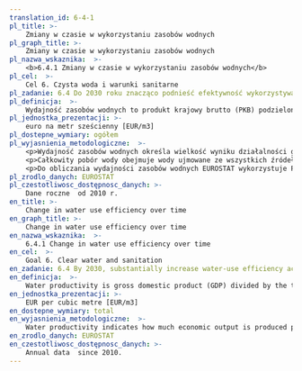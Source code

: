 ```yaml
---
translation_id: 6-4-1
pl_title: >-
    Zmiany w czasie w wykorzystaniu zasobów wodnych
pl_graph_title: >-
    Zmiany w czasie w wykorzystaniu zasobów wodnych
pl_nazwa_wskaznika:  >-
    <b>6.4.1 Zmiany w czasie w wykorzystaniu zasobów wodnych</b>
pl_cel:  >-
    Cel 6. Czysta woda i warunki sanitarne
pl_zadanie: 6.4 Do 2030 roku znacząco podnieść efektywność wykorzystywania wody we wszystkich sektorach oraz zapewnić zrównoważony pobór wody oraz dostawy wody pitnej, by rozwiązać problem niedostatku wody i znacząco zmniejszyć liczbę ludzi cierpiących z tego powodu
pl_definicja:  >-
    Wydajność zasobów wodnych to produkt krajowy brutto (PKB) podzielony przez całkowity roczny pobór wody.
pl_jednostka_prezentacji: >-
    euro na metr sześcienny [EUR/m3]
pl_dostepne_wymiary: ogółem
pl_wyjasnienia_metodologiczne:  >-
    <p>Wydajność zasobów wodnych określa wielkość wyniku działalności gospodarczej w stosunku do wielkości poboru wód w metrach sześciennych i wyrażona jest w euro na m3 (w bazie Eurostatu: dostępne także w PPS /m3)</p>
    <p>Całkowity pobór wody obejmuje wody ujmowane ze wszystkich źródeł, stale lub czasowo. Uwzględniane są wody pochodzące z odwadniania zakładów górniczych oraz wody pochodzące z opadów, podczas gdy woda używana w hydroelektrowniach (in-situ) jest wyłączona.</p>
    <p>Do obliczania wydajności zasobów wodnych EUROSTAT wykorzystuje PKB zarówno w jednostce EUR (powiązane wartości w odniesieniu do 2010 roku oraz od roku 2010 według kursu), jak i w jednostce PPS (<i>Purchasing Power Standard </i Standard Siły Nabywczej). Wyrażenie wskaźnika w EUR umożliwia obserwowanie trendów wydajności zasobów wodnych w czasie, w jednym obszarze geograficznym, podczas gdy wyrażenie wskaźnika w jednostkach PPS pozwala na porównanie wyniku wielu krajów w tym samym roku. Ponieważ PKB jest mierzone w mln EUR lub mln PPS, pobór wody natomiast w mln metrów sześciennych, wydajność zasobów wodnych dostępna jest w EUR na m3.</p>
pl_zrodlo_danych: EUROSTAT
pl_czestotliwosc_dostępnosc_danych: >-
    Dane roczne  od 2010 r.
en_title: >-
    Change in water use efficiency over time
en_graph_title: >-
    Change in water use efficiency over time
en_nazwa_wskaznika:  >-
    6.4.1 Change in water use efficiency over time
en_cel:  >-
    Goal 6. Clear water and sanitation
en_zadanie: 6.4 By 2030, substantially increase water-use efficiency across all sectors and ensure sustainable withdrawals and supply of freshwater to address water scarcity and substantially reduce the number of people suffering from water scarcity
en_definicja:  >-
    Water productivity is gross domestic product (GDP) divided by the total annual fresh water abstraction.
en_jednostka_prezentacji: >-
    EUR per cubic metre [EUR/m3]
en_dostepne_wymiary: total
en_wyjasnienia_metodologiczne:  >-
    Water productivity indicates how much economic output is produced per cubic meter of fresh water abstracted, in EUR per m3 (available in Eurostat database also in PPS per m3). It serves as a measure of the efficiency of water use.Total fresh water abstraction includes water removed from any fresh water source, either permanently or temporarily. Mine water and drainage water as well as water abstractions from precipitation are included, whereas water used for hydroelectricity generation (in situ use) is excluded.For the calculation of water productivity Eurostat uses the GDP either in the unit of EUR in chain-linked volumes to the reference year 2010 at 2010 exchange rates or in the unit PPS (Purchasing Power Standard). The unit EUR in chain linked volumes allows observing the water productivity trends over time in a single geographic area, whereas the unit PPS allows to compare countries for the same year. Since GDP is measured in million EUR or million PPS and water abstraction in million cubic meters, water productivity is available in both EUR per m3 and PPS per m3.
en_zrodlo_danych: EUROSTAT
en_czestotliwosc_dostępnosc_danych: >-
    Annual data  since 2010.
---
```

